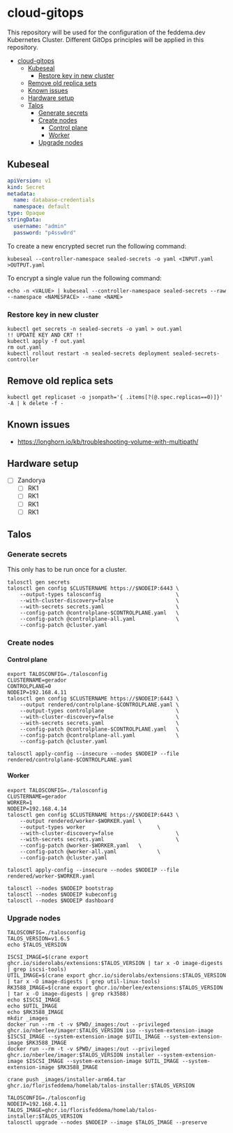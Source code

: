 # cloud-gitops

This repository will be used for the configuration of the feddema.dev Kubernetes Cluster. Different GitOps principles will be applied in this repository.

<!-- TOC -->
* [cloud-gitops](#cloud-gitops)
  * [Kubeseal](#kubeseal)
    * [Restore key in new cluster](#restore-key-in-new-cluster)
  * [Remove old replica sets](#remove-old-replica-sets)
  * [Known issues](#known-issues)
  * [Hardware setup](#hardware-setup)
  * [Talos](#talos)
    * [Generate secrets](#generate-secrets)
    * [Create nodes](#create-nodes)
      * [Control plane](#control-plane)
      * [Worker](#worker)
    * [Upgrade nodes](#upgrade-nodes)
<!-- TOC -->

## Kubeseal

```yaml
apiVersion: v1
kind: Secret
metadata:
  name: database-credentials
  namespace: default
type: Opaque
stringData:
  username: "admin"
  password: "p4ssw0rd"
```

To create a new encrypted secret run the following command:

```shell
kubeseal --controller-namespace sealed-secrets -o yaml <INPUT.yaml >OUTPUT.yaml
```

To encrypt a single value run the following command:

```shell
echo -n <VALUE> | kubeseal --controller-namespace sealed-secrets --raw --namespace <NAMESPACE> --name <NAME>
```

### Restore key in new cluster

```shell
kubectl get secrets -n sealed-secrets -o yaml > out.yaml
!! UPDATE KEY AND CRT !!
kubectl apply -f out.yaml
rm out.yaml
kubectl rollout restart -n sealed-secrets deployment sealed-secrets-controller
```

## Remove old replica sets

```shell
kubectl get replicaset -o jsonpath='{ .items[?(@.spec.replicas==0)]}' -A | k delete -f -
```

## Known issues

- https://longhorn.io/kb/troubleshooting-volume-with-multipath/

## Hardware setup

- [ ] Zandorya
  - [ ] RK1
  - [ ] RK1
  - [ ] RK1
  - [ ] RK1

## Talos

### Generate secrets

This only has to be run once for a cluster.

```shell
talosctl gen secrets
talosctl gen config $CLUSTERNAME https://$NODEIP:6443 \
    --output-types talosconfig                        \
    --with-cluster-discovery=false                    \
    --with-secrets secrets.yaml                       \
    --config-patch @controlplane-$CONTROLPLANE.yaml   \
    --config-patch @controlplane-all.yaml             \
    --config-patch @cluster.yaml
```

### Create nodes

#### Control plane

```shell
export TALOSCONFIG=./talosconfig
CLUSTERNAME=gerador
CONTROLPLANE=0
NODEIP=192.168.4.11
talosctl gen config $CLUSTERNAME https://$NODEIP:6443 \
    --output rendered/controlplane-$CONTROLPLANE.yaml \
    --output-types controlplane                       \
    --with-cluster-discovery=false                    \
    --with-secrets secrets.yaml                       \
    --config-patch @controlplane-$CONTROLPLANE.yaml   \
    --config-patch @controlplane-all.yaml             \
    --config-patch @cluster.yaml
    
talosctl apply-config --insecure --nodes $NODEIP --file rendered/controlplane-$CONTROLPLANE.yaml
```

#### Worker

```shell
export TALOSCONFIG=./talosconfig
CLUSTERNAME=gerador
WORKER=1
NODEIP=192.168.4.14
talosctl gen config $CLUSTERNAME https://$NODEIP:6443 \
    --output rendered/worker-$WORKER.yaml \
    --output-types worker                       \
    --with-cluster-discovery=false                    \
    --with-secrets secrets.yaml                       \
    --config-patch @worker-$WORKER.yaml   \
    --config-patch @worker-all.yaml             \
    --config-patch @cluster.yaml
    
talosctl apply-config --insecure --nodes $NODEIP --file rendered/worker-$WORKER.yaml
```

```shell
talosctl --nodes $NODEIP bootstrap
talosctl --nodes $NODEIP kubeconfig
talosctl --nodes $NODEIP dashboard
```

### Upgrade nodes

```shell
TALOSCONFIG=./talosconfig
TALOS_VERSION=v1.6.5
echo $TALOS_VERSION

ISCSI_IMAGE=$(crane export ghcr.io/siderolabs/extensions:$TALOS_VERSION | tar x -O image-digests | grep iscsi-tools)
UTIL_IMAGE=$(crane export ghcr.io/siderolabs/extensions:$TALOS_VERSION | tar x -O image-digests | grep util-linux-tools)
RK3588_IMAGE=$(crane export ghcr.io/nberlee/extensions:$TALOS_VERSION | tar x -O image-digests | grep rk3588)
echo $ISCSI_IMAGE
echo $UTIL_IMAGE
echo $RK3588_IMAGE
mkdir _images
docker run --rm -t -v $PWD/_images:/out --privileged ghcr.io/nberlee/imager:$TALOS_VERSION iso --system-extension-image $ISCSI_IMAGE --system-extension-image $UTIL_IMAGE --system-extension-image $RK3588_IMAGE
docker run --rm -t -v $PWD/_images:/out --privileged ghcr.io/nberlee/imager:$TALOS_VERSION installer --system-extension-image $ISCSI_IMAGE --system-extension-image $UTIL_IMAGE --system-extension-image $RK3588_IMAGE

crane push _images/installer-arm64.tar ghcr.io/florisfeddema/homelab/talos-installer:$TALOS_VERSION
```

```shell
TALOSCONFIG=./talosconfig
NODEIP=192.168.4.11
TALOS_IMAGE=ghcr.io/florisfeddema/homelab/talos-installer:$TALOS_VERSION
talosctl upgrade --nodes $NODEIP --image $TALOS_IMAGE --preserve
```
